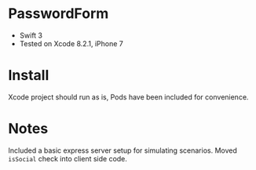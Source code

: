 # PasswordForm

- Swift 3
- Tested on Xcode 8.2.1, iPhone 7

# Install

Xcode project should run as is, Pods have been included for convenience.

# Notes

Included a basic express server setup for simulating scenarios.
Moved `isSocial` check into client side code.
